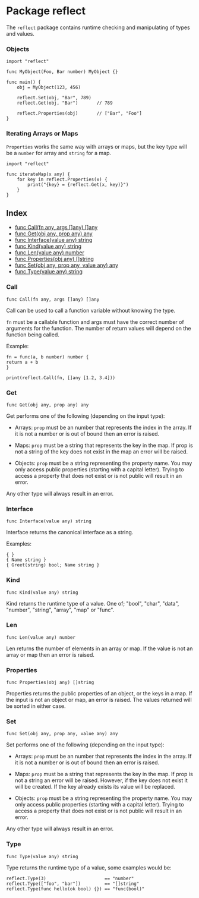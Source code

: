 # Package reflect

The `reflect` package contains runtime checking and manipulating of types and
values.

### Objects

```
import "reflect"

func MyObject(Foo, Bar number) MyObject {}

func main() {
    obj = MyObject(123, 456)

    reflect.Set(obj, "Bar", 789)
    reflect.Get(obj, "Bar")       // 789

    reflect.Properties(obj)       // ["Bar", "Foo"]
}
```

### Iterating Arrays or Maps

`Properties` works the same way with arrays or maps, but the key type will be a
`number` for array and `string` for a map.

```
import "reflect"

func iterateMap(x any) {
    for key in reflect.Properties(x) {
        print("{key} = {reflect.Get(x, key)}")
    }
}
```

## Index

- [func Call(fn any, args []any) []any](#Call)
- [func Get(obj any, prop any) any](#Get)
- [func Interface(value any) string](#Interface)
- [func Kind(value any) string](#Kind)
- [func Len(value any) number](#Len)
- [func Properties(obj any) []string](#Properties)
- [func Set(obj any, prop any, value any) any](#Set)
- [func Type(value any) string](#Type)

### Call

```
func Call(fn any, args []any) []any
```

Call can be used to call a function variable without knowing the type.

`fn` must be a callable function and args must have the correct number of
arguments for the function. The number of return values will depend on the
function being called.

Example:

```
fn = func(a, b number) number {
return a + b
}

print(reflect.Call(fn, []any [1.2, 3.4]))
```

### Get

```
func Get(obj any, prop any) any
```

Get performs one of the following (depending on the input type):

- Arrays: `prop` must be an number that represents the index in the array. If
it is not a number or is out of bound then an error is raised.

- Maps: `prop` must be a string that represents the key in the map. If prop
is not a string of the key does not exist in the map an error will be raised.

- Objects: `prop` must be a string representing the property name. You may
only access public properties (starting with a capital letter). Trying to
access a property that does not exist or is not public will result in an
error.

Any other type will always result in an error.

### Interface

```
func Interface(value any) string
```

Interface returns the canonical interface as a string.

Examples:

```
{ }
{ Name string }
{ Greet(string) bool; Name string }
```

### Kind

```
func Kind(value any) string
```

Kind returns the runtime type of a value. One of; "bool", "char", "data",
"number", "string", "array", "map" or "func".

### Len

```
func Len(value any) number
```

Len returns the number of elements in an array or map. If the value is not an
array or map then an error is raised.

### Properties

```
func Properties(obj any) []string
```

Properties returns the public properties of an object, or the keys in a map.
If the input is not an object or map, an error is raised. The values returned
will be sorted in either case.

### Set

```
func Set(obj any, prop any, value any) any
```

Set performs one of the following (depending on the input type):

- Arrays: `prop` must be an number that represents the index in the array. If
it is not a number or is out of bound then an error is raised.

- Maps: `prop` must be a string that represents the key in the map. If prop
is not a string an error will be raised. However, if the key does not exist
it will be created. If the key already exists its value will be replaced.

- Objects: `prop` must be a string representing the property name. You may
only access public properties (starting with a capital letter). Trying to
access a property that does not exist or is not public will result in an
error.

Any other type will always result in an error.

### Type

```
func Type(value any) string
```

Type returns the runtime type of a value, some examples would be:

```
reflect.Type(3)                      == "number"
reflect.Type(["foo", "bar"])         == "[]string"
reflect.Type(func hello(ok bool) {}) == "func(bool)"
```

